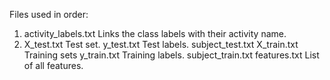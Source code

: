 

Files used in order:

1.  activity_labels.txt   Links the class labels with their activity name.
2.  X_test.txt    Test set.
y_test.txt    Test labels.
subject_test.txt
X_train.txt   Training sets
y_train.txt   Training labels.
subject_train.txt
features.txt  List of all features.
